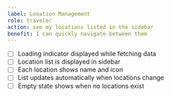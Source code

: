 ```yaml
---
label: Location Management
role: traveler
action: see my locations listed in the sidebar
benefit: I can quickly navigate between them
---
```


- [ ] Loading indicator displayed while fetching data
- [ ] Location list is displayed in sidebar
- [ ] Each location shows name and icon
- [ ] List updates automatically when locations change
- [ ] Empty state shows when no locations exist
